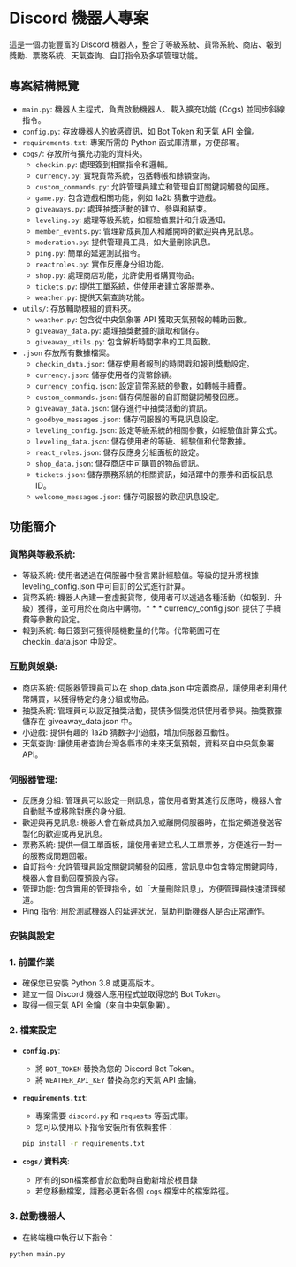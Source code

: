 # Discord 機器人專案

這是一個功能豐富的 Discord 機器人，整合了等級系統、貨幣系統、商店、報到獎勵、票務系統、天氣查詢、自訂指令及多項管理功能。

## 專案結構概覽

- `main.py`: 機器人主程式，負責啟動機器人、載入擴充功能 (Cogs) 並同步斜線指令。
- `config.py`: 存放機器人的敏感資訊，如 Bot Token 和天氣 API 金鑰。
- `requirements.txt`: 專案所需的 Python 函式庫清單，方便部署。
- `cogs/`: 存放所有擴充功能的資料夾。
  - `checkin.py`: 處理簽到相關指令和邏輯。
  - `currency.py`: 實現貨幣系統，包括轉帳和餘額查詢。
  - `custom_commands.py`: 允許管理員建立和管理自訂關鍵詞觸發的回應。
  - `game.py`: 包含遊戲相關功能，例如 1a2b 猜數字遊戲。
  - `giveaways.py`: 處理抽獎活動的建立、參與和結束。
  - `leveling.py`: 處理等級系統，如經驗值累計和升級通知。
  - `member_events.py`: 管理新成員加入和離開時的歡迎與再見訊息。
  - `moderation.py`: 提供管理員工具，如大量刪除訊息。
  - `ping.py`: 簡單的延遲測試指令。
  - `reactroles.py`: 實作反應身分組功能。
  - `shop.py`: 處理商店功能，允許使用者購買物品。
  - `tickets.py`: 提供工單系統，供使用者建立客服票券。
  - `weather.py`: 提供天氣查詢功能。
- `utils/`: 存放輔助模組的資料夾。
  - `weather.py`: 包含從中央氣象署 API 獲取天氣預報的輔助函數。
  - `giveaway_data.py`: 處理抽獎數據的讀取和儲存。
  - `giveaway_utils.py`: 包含解析時間字串的工具函數。
- `.json` 存放所有數據檔案。
  - `checkin_data.json`: 儲存使用者報到的時間戳和報到獎勵設定。
  - `currency.json`: 儲存使用者的貨幣餘額。
  - `currency_config.json`: 設定貨幣系統的參數，如轉帳手續費。
  - `custom_commands.json`: 儲存伺服器的自訂關鍵詞觸發回應。
  - `giveaway_data.json`: 儲存進行中抽獎活動的資訊。
  - `goodbye_messages.json`: 儲存伺服器的再見訊息設定。
  - `leveling_config.json`: 設定等級系統的相關參數，如經驗值計算公式。
  - `leveling_data.json`: 儲存使用者的等級、經驗值和代幣數據。
  - `react_roles.json`: 儲存反應身分組面板的設定。
  - `shop_data.json`: 儲存商店中可購買的物品資訊。
  - `tickets.json`: 儲存票務系統的相關資訊，如活躍中的票券和面板訊息 ID。
  - `welcome_messages.json`: 儲存伺服器的歡迎訊息設定。
  
## 功能簡介
### 貨幣與等級系統:
 * 等級系統: 使用者透過在伺服器中發言累計經驗值。等級的提升將根據 leveling_config.json 中可自訂的公式進行計算。
 * 貨幣系統: 機器人內建一套虛擬貨幣，使用者可以透過各種活動（如報到、升級）獲得，並可用於在商店中購物。* * * currency_config.json 提供了手續費等參數的設定。
 * 報到系統: 每日簽到可獲得隨機數量的代幣。代幣範圍可在 checkin_data.json 中設定。
### 互動與娛樂:
 * 商店系統: 伺服器管理員可以在 shop_data.json 中定義商品，讓使用者利用代幣購買，以獲得特定的身分組或物品。
 * 抽獎系統: 管理員可以設定抽獎活動，提供多個獎池供使用者參與。抽獎數據儲存在 giveaway_data.json 中。
 * 小遊戲: 提供有趣的 1a2b 猜數字小遊戲，增加伺服器互動性。
 * 天氣查詢: 讓使用者查詢台灣各縣市的未來天氣預報，資料來自中央氣象署 API。
### 伺服器管理:
 * 反應身分組: 管理員可以設定一則訊息，當使用者對其進行反應時，機器人會自動賦予或移除對應的身分組。
 * 歡迎與再見訊息: 機器人會在新成員加入或離開伺服器時，在指定頻道發送客製化的歡迎或再見訊息。
 * 票務系統: 提供一個工單面板，讓使用者建立私人工單票券，方便進行一對一的服務或問題回報。
 * 自訂指令: 允許管理員設定關鍵詞觸發的回應，當訊息中包含特定關鍵詞時，機器人會自動回覆預設內容。
 * 管理功能: 包含實用的管理指令，如「大量刪除訊息」，方便管理員快速清理頻道。
 * Ping 指令: 用於測試機器人的延遲狀況，幫助判斷機器人是否正常運作。
### 安裝與設定

### 1. 前置作業

- 確保您已安裝 Python 3.8 或更高版本。
- 建立一個 Discord 機器人應用程式並取得您的 Bot Token。
- 取得一個天氣 API 金鑰（來自中央氣象署）。

### 2. 檔案設定

- **`config.py`**:
    - 將 `BOT_TOKEN` 替換為您的 Discord Bot Token。
    - 將 `WEATHER_API_KEY` 替換為您的天氣 API 金鑰。

- **`requirements.txt`**:
    - 專案需要 `discord.py` 和 `requests` 等函式庫。
    - 您可以使用以下指令安裝所有依賴套件：

    ```bash
    pip install -r requirements.txt
    ```

- **`cogs/` 資料夾**:
    - 所有的json檔案都會於啟動時自動新增於根目錄
    - 若您移動檔案，請務必更新各個 `cogs` 檔案中的檔案路徑。

### 3. 啟動機器人

- 在終端機中執行以下指令：

```bash
python main.py
